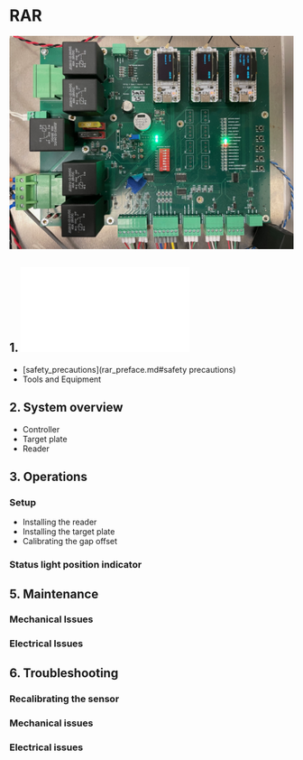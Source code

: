 # RAR

![RAR](docs/assets/Board1.jpg)

## 1. ![Preface](rar_preface.md)
* [safety_precautions](rar_preface.md#safety precautions)
* Tools and Equipment

## 2. System overview
* Controller
* Target plate
* Reader

## 3. Operations
### Setup
* Installing the reader
* Installing the target plate
* Calibrating the gap offset

### Status light position indicator


## 5. Maintenance
### Mechanical Issues
### Electrical Issues

## 6. Troubleshooting
### Recalibrating the sensor
### Mechanical issues
### Electrical issues

